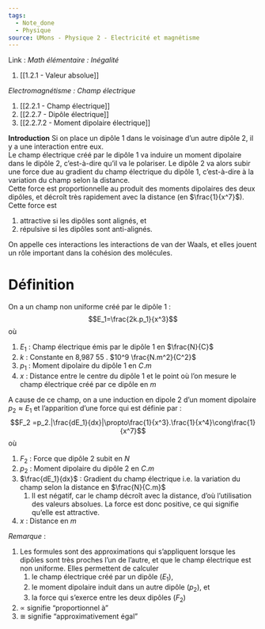 ```yaml
---
tags:
  - Note_done
  - Physique
source: UMons - Physique 2 - Electricité et magnétisme
---
```


Link :
_Math élémentaire : Inégalité_
1. [[1.2.1 - Valeur absolue]]

_Electromagnétisme : Champ électrique_
1. [[2.2.1 - Champ électrique]]
1. [[2.2.7 - Dipôle électrique]]
2. [[2.2.7.2 - Moment dipolaire électrique]]

**Introduction**
Si on place un dipôle 1 dans le voisinage d’un autre dipôle 2, il y a une interaction entre eux. 
\
Le champ électrique créé par le dipôle 1 va induire un moment dipolaire dans le dipôle 2, c’est-à-dire qu’il va le polariser. Le dipôle 2 va alors subir une force due au gradient du champ électrique du dipôle 1, c’est-à-dire à la variation du champ selon la distance. 
\
Cette force est proportionnelle au produit des moments dipolaires des deux dipôles, et décroît très rapidement avec la distance (en $\frac{1}{x^7}$). 
\
Cette force est 
1. attractive si les dipôles sont alignés, et 
2. répulsive si les dipôles sont anti-alignés. 

On appelle ces interactions les interactions de van der Waals, et elles jouent un rôle important dans la cohésion des molécules.

# Définition
On a un champ non uniforme créé par le dipôle 1 : $$E_1=\frac{2k.p_1}{x^3}$$ où
1. $E_1$ : Champ électrique émis par le dipôle 1 en $\frac{N}{C}$ 
2. $k$ : Constante en 8,987 55 . $10^9 \frac{N.m^2}{C^2}$
3. $p_1$ : Moment dipolaire du dipôle 1 en $C.m$ 
4. $x$ : Distance entre le centre du dipôle 1 et le point où l’on mesure le champ électrique créé par ce dipôle en $m$ 

A cause de ce champ, on a une induction en dipole 2 d’un moment dipolaire $p_2 \approx E_1$ et l’apparition d’une force qui est définie par : $$F_2 =p_2.|\frac{dE_1}{dx}|\propto\frac{1}{x^3}.\frac{1}{x^4}\cong\frac{1}{x^7}$$ où
1. $F_2$ : Force que dipôle 2 subit en $N$ 
2. $p_2$ : Moment dipolaire du dipôle 2 en $C.m$ 
3. $\frac{dE_1}{dx}$ : Gradient du champ électrique i.e. la variation du champ selon la distance en $\frac{N}{C.m}$ 
	1. Il est négatif, car le champ décroît avec la distance, d’où l’utilisation des valeurs absolues. La force est donc positive, ce qui signifie qu’elle est attractive.
4. $x$ : Distance en $m$ 

_Remarque_ :
1. Les formules sont des approximations qui s’appliquent lorsque les dipôles sont très proches l’un de l’autre, et que le champ électrique est non uniforme. Elles permettent de calculer 
	1. le champ électrique créé par un dipôle ($E_1$), 
	2. le moment dipolaire induit dans un autre dipôle ($p_2$), et 
	3. la force qui s’exerce entre les deux dipôles ($F_2$)
2. $\propto$ signifie “proportionnel à” 
3. $\cong$ signifie “approximativement égal”


